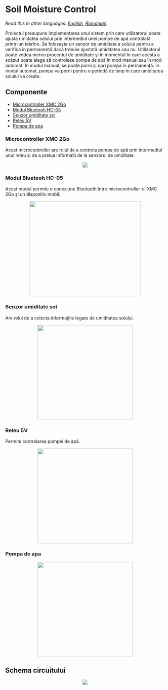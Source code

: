 # Soil Moisture Control

*Read this in other languages: [English](README.en.md), [Romanian](README.md).*

Proiectul presupune implementarea unui sistem prin care utilizatorul poate ajusta umidatea solului prin intermediul unei pompe de apă controlată printr-un telefon. Se folosește un senzor de umiditate a solului pentru a verifica în permanență dacă trebuie ajustată umiditatea sau nu. Utilizatorul poate vedea mereu procentul de umiditate și în momentul în
care acesta a scăzut poate alege să controleze pompa de apă în mod manual sau în mod automat. În modul manual, se poate porni și opri pompa în permanență. În modul automat, pompa va porni pentru o periodă de timp în care umiditatea solului va crește.

## Componente
  - [Microcontroller XMC 2Go](#Microcontroller-XMC-2Go)
  - [Modul Bluetooh HC-05](#Modul-Bluetooh-HC-05)
  - [Senzor umiditate sol](#Senzor-umiditate-sol)
  - [Releu 5V](#Releu-5V)
  - [Pompa de apa](#Pompa-de-apa)
  
### Microcontroller XMC 2Go
Acest microcontroller are rolul de a controla pompa de apă prin intermediul unui releu și de a prelua informații de la senzorul de umiditate.
<p align="center">
  <img src="https://lh5.googleusercontent.com/08mrpW-P9tvrNUtpExyJ_qcaxljHNjZQZBeHNrqWRyvXTZ1cDtX7ZxZzdLkq-Ul7oYX7pG5jGxJgs0timrxEDGN2IaeYG7jXJ3d23V2GTod34QS6loj0qe1Mxpi_NtAZ7ZKge4p0">
</p>

### Modul Bluetooh HC-05
Acest modul permite o conexiune Bluetooth între microcontroller-ul XMC 2Go și un dispozitiv mobil.
<p align="center">
  <img width="350" height="300" src="https://nandgeek.com/wp-content/uploads/2016/05/hc05.png">
</p>

### Senzor umiditate sol
Are rolul de a colecta informațiile legate de umiditatea solului.
<p align="center">
  <img width="300" height="300" src="https://s13emagst.akamaized.net/products/15573/15572752/images/res_ca0b5e3e498910e1bf6765b0232578aa.jpg">
</p>

### Releu 5V
Permite controlarea pompei de apă.
<p align="center">
  <img width="300" height="300" src="https://ardushop.ro/4570-large_default/modul-releu-1-canal.jpg">
</p>

### Pompa de apa
<p align="center">
  <img width="300" height="300" src="https://electronicgadgets.ro/726-large_default/pompa-apa-sumersibila-25-6v-80-120l-ora.jpg">
</p>
  
## Schema circuitului
<p align="center">
  <img src="https://i.ibb.co/xm0j4Qv/Screenshot-1.png">
</p>
